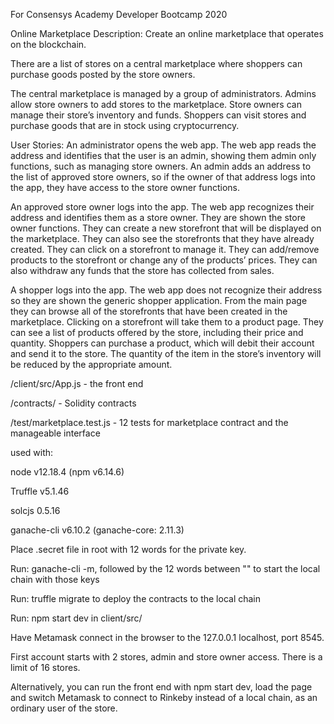 For Consensys Academy Developer Bootcamp 2020

Online Marketplace
Description: Create an online marketplace that operates on the blockchain.
 
There are a list of stores on a central marketplace where shoppers can purchase goods posted by the store owners.
 
The central marketplace is managed by a group of administrators. Admins allow store owners to add stores to the marketplace. Store owners can manage their store’s inventory and funds. Shoppers can visit stores and purchase goods that are in stock using cryptocurrency. 
 
User Stories:
An administrator opens the web app. The web app reads the address and identifies that the user is an admin, showing them admin only functions, such as managing store owners. An admin adds an address to the list of approved store owners, so if the owner of that address logs into the app, they have access to the store owner functions.
 
An approved store owner logs into the app. The web app recognizes their address and identifies them as a store owner. They are shown the store owner functions. They can create a new storefront that will be displayed on the marketplace. They can also see the storefronts that they have already created. They can click on a storefront to manage it. They can add/remove products to the storefront or change any of the products’ prices. They can also withdraw any funds that the store has collected from sales.
 
A shopper logs into the app. The web app does not recognize their address so they are shown the generic shopper application. From the main page they can browse all of the storefronts that have been created in the marketplace. Clicking on a storefront will take them to a product page. They can see a list of products offered by the store, including their price and quantity. Shoppers can purchase a product, which will debit their account and send it to the store. The quantity of the item in the store’s inventory will be reduced by the appropriate amount.

/client/src/App.js - the front end

/contracts/ - Solidity contracts

/test/marketplace.test.js - 12 tests for marketplace contract and the manageable interface

used with:

node v12.18.4 (npm v6.14.6)

Truffle v5.1.46

solcjs 0.5.16

ganache-cli v6.10.2 (ganache-core: 2.11.3)


Place .secret file in root with 12 words for the private key.

Run: ganache-cli -m, followed by the 12 words between "" to start the local chain with those keys

Run: truffle migrate to deploy the contracts to the local chain

Run: npm start dev in client/src/

Have Metamask connect in the browser to the 127.0.0.1 localhost, port 8545.

First account starts with 2 stores, admin and store owner access. There is a limit of 16 stores.

Alternatively, you can run the front end with npm start dev, load the page and switch Metamask to connect to Rinkeby instead of a local chain, as an ordinary user of the store.